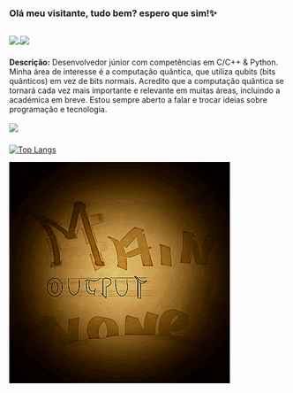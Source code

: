 ### Olá meu visitante, tudo bem? espero que sim!✨
##
<a href="https://discord.com/channels/990151377030361129">
  <img align="center" src="https://img.shields.io/discord/990151377030361129?label=discord&style=for-the-badge" />
</a>
<a href="https://discord.com/channels/990151377030361129">
  <img align="center" src="https://img.shields.io/github/followers/MainOutputNone?label=Seguidores&style=for-the-badge" />
</a>

###

**Descrição:** Desenvolvedor júnior com competências em C/C++ & Python. Minha área de interesse é a computação quântica, que utiliza qubits (bits quânticos) em vez de bits normais. Acredito que a computação quântica se tornará cada vez mais importante e relevante em muitas áreas, incluindo a académica em breve. Estou sempre aberto a falar e trocar ideias sobre programação e tecnologia.

<a href="https://github.com/MainOutputNone">
  <img align="center" src="https://streak-stats.demolab.com?user=MainOutputNone&theme=vision-friendly-dark&border_radius=8&locale=pt_BR&mode=weekly&border=DDC745&hide_border=true" />
</a>
<!---
<a href="https://github.com/MainOutputNone">
  <img align="center" src="https://github-readme-stats.vercel.app/api/top-langs/?username=MainOutputNone&hide_progress=true&&theme=vision-friendly-dark&border_color=DDC745&border_radius=7.5&hide_border=true" />
</a>
-->

###

[![Top Langs](https://github-readme-stats.vercel.app/api/top-langs/?username=MainOutputNone&hide_progress=true&&theme=vision-friendly-dark&border_color=DDC745&border_radius=7.5&hide_border=true)](https://github.com/anuraghazra/github-readme-stats)

![](.gif/mon_gif-1.gif)
